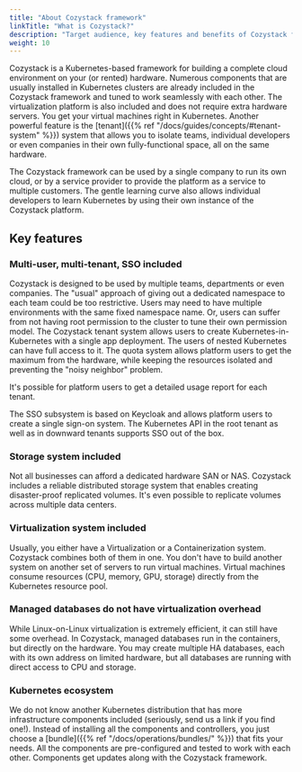 ```yaml
---
title: "About Cozystack framework"
linkTitle: "What is Cozystack?"
description: "Target audience, key features and benefits of Cozystack framework."
weight: 10
---
```


Cozystack is a Kubernetes-based framework for building a complete cloud environment on your (or rented) hardware.
Numerous components that are usually installed in Kubernetes clusters are already included in the Cozystack framework
and tuned to work seamlessly with each other. The virtualization platform is also included and does not require extra
hardware servers. You get your virtual machines right in Kubernetes. Another powerful feature is
the [tenant]({{% ref "/docs/guides/concepts/#tenant-system" %}}) system that allows you to isolate teams, individual
developers or even companies in their own fully-functional space, all on the same hardware.

The Cozystack framework can be used by a single company to run its own cloud, or by a service provider to provide the
platform as a service to multiple customers. The gentle learning curve also allows individual developers to learn
Kubernetes by using their own instance of the Cozystack platform.

Key features
------------

### Multi-user, multi-tenant, SSO included

Cozystack is designed to be used by multiple teams, departments or even companies. The "usual" approach of giving out
a dedicated namespace to each team could be too restrictive. Users may need to have multiple environments with the same
fixed namespace name. Or, users can suffer from not having root permission to the cluster to tune their own permission
model. The Cozystack tenant system allows users to create Kubernetes-in-Kubernetes with a single app deployment. The
users of nested Kubernetes can have full access to it. The quota system allows platform users to get the maximum from
the hardware, while keeping the resources isolated and preventing the "noisy neighbor" problem.

It's possible for platform users to get a detailed usage report for each tenant.

The SSO subsystem is based on Keycloak and allows platform users to create a single sign-on system. The Kubernetes API
in the root tenant as well as in downward tenants supports SSO out of the box.

### Storage system included

Not all businesses can afford a dedicated hardware SAN or NAS. Cozystack includes a reliable distributed storage
system that enables creating disaster-proof replicated volumes. It's even possible to replicate volumes across multiple
data centers.

### Virtualization system included

Usually, you either have a Virtualization or a Containerization system. Cozystack combines both of them in one. You
don't have to build another system on another set of servers to run virtual machines. Virtual machines consume
resources (CPU, memory, GPU, storage) directly from the Kubernetes resource pool.

### Managed databases do not have virtualization overhead

While Linux-on-Linux virtualization is extremely efficient, it can still have some overhead. In Cozystack, managed
databases run in the containers, but directly on the hardware. You may create multiple HA databases, each with its own
address on limited hardware, but all databases are running with direct access to CPU and storage.

### Kubernetes ecosystem

We do not know another Kubernetes distribution that has more infrastructure components included (seriously, send us
a link if you find one!). Instead of installing all the components and controllers, you just choose
a [bundle]({{% ref "/docs/operations/bundles/" %}}) that fits your needs. All the components are pre-configured and
tested to work with each other. Components get updates along with the Cozystack framework.
